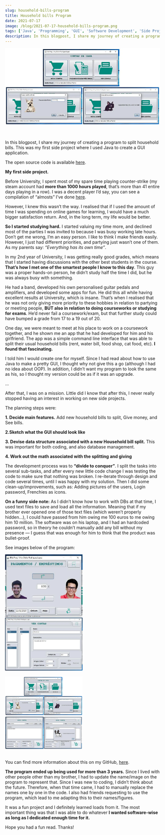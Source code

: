 ```yaml
---
slug: household-bills-program
title: Household bills Program
date: 2021-07-17
image: /blog/2021-07-17-household-bills-program.png
tags: ['Java', 'Programming', 'GUI', 'Software Development', 'Side Project']
description: In this blogpost, I share my journey of creating a program to split household bills. This was my first side project where I used Java to create a GUI application.
---
```


<p align="center">
    <img width="600" src="/blog/2021-07-17-household-bills-program.png"/>
</p>

<br />

In this blogpost, I share my journey of creating a program to split household bills. This was my first side project where I used Java to create a GUI application.

The open source code is available [here](https://github.com/DidierRLopes/HouseholdBills).

<!-- truncate -->

<div style={{borderTop: '1px solid #0088CC', margin: '1.5em 0'}} />

**My first side project.**

Before University, I spent most of my spare time playing counter-strike (my steam account had **more than 1000 hours played**, that’s more than 41 entire days playing in a row). I was a decent player I’d say, you can see a compilation of “almosts” I’ve done [here](https://www.youtube.com/watch?v=ocsJzNJJB50).

However, I knew this wasn’t the way. I realised that if I used the amount of time I was spending on online games for learning, I would have a much bigger satisfaction return. And, in the long term, my life would be better.

**So I started studying hard.** I started valuing my time more, and declined most of the parties I was invited to because I was busy working late hours. Don’t get me wrong, I’m an easy person. I like to think I make friends easily. However, I just had different priorities, and partying just wasn’t one of them. As my parents say: _“Everything has its own time”_.

In my 2nd year of University, I was getting really good grades, which means that I started having discussions with the other best students in the course. **That’s how I met one of the smartest people I know to this day**. This guy was a proper hands-on person, he didn’t study half the time I did, but he was always busy with something.

He had a band, developed his own personalised guitar pedals and amplifiers, and developed some apps for fun. He did this all while having excellent results at University, which is insane. That’s when I realised that he was not only giving more priority to these hobbies in relation to partying or meeting people, **BUT also in relation to doing courseworks or studying for exams**. He’d never fail a coursework/exam, but that further study could have bumped a grade from 17 to a 19 out of 20.

One day, we were meant to meet at his place to work on a coursework together, and he shown me an app that he had developed for him and his girlfriend. The app was a simple command line interface that was able to split their usual household bills (rent, water bill, food shop, cat food, etc). **I found that fascinating.**

I told him I would create one for myself. Since I had read about how to use Java to make a pretty GUI, I thought why not give this a go (although I had no idea about OOP). In addition, I didn’t want my program to look the same as his, so I thought my version could be as if it was an upgrade.

...

After that, I was on a mission. Little did I know that after this, I never really stopped having an interest in working on new side projects.

The planning steps were:

**1. Decide main features.**
  Add new household bills to split, Give money, and See bills.

**2.Sketch what the GUI should look like**

**3. Devise data structure associated with a new Household bill split.**
  This was important for both coding, and also database management.

**4. Work out the math associated with the splitting and giving**

The development process was to **“divide to conquer”**. I split the tasks into several sub-tasks, and after every new little code change I was testing the code to make sure that nothing was broken. I re-iterate through design and code several times, until I was happy with my solution. Then I did some clean-up/improvements, such as: Adding pictures of the users, Login password, Frenchies as icons.

**On a funny side note:** As I didn’t know how to work with DBs at that time, I used text files to save and load all the information. Meaning that if my brother ever opened one of those text files (which weren’t properly hidden…), I could have passed from him owing me 100 euros to me owing him 10 million. The software was on his laptop, and I had an hardcoded password, so in theory he couldn’t manually add any bill without my presence — I guess that was enough for him to think that the product was bullet-proof.

See images below of the program:

<div className="flex justify-center gap-2">
  <img src="/blog/2021-07-17-household-bills-program_1.png" width="50%" />
  <img src="/blog/2021-07-17-household-bills-program_2.png" width="50%" /> 
</div>

<br />

<div className="flex justify-center gap-2">
  <img src="/blog/2021-07-17-household-bills-program_3.png" width="50%" />
  <img src="/blog/2021-07-17-household-bills-program_4.png" width="50%" /> 
</div>

<br />

You can find more information about this on my GitHub, [here](https://github.com/DidierRLopes/HouseholdBills).

**The program ended up being used for more than 3 years.** Since I lived with other people other than my brother, I had to update the name/image on the program to represent that. Since I was new to coding, I didn’t think about the future. Therefore, when that time came, I had to manually replace the names one by one in the code. I also had friends requesting to use the program, which lead to me adapting this to their names/figures.

It was a fun project and I definitely learned loads from it. The most important thing was that I was able to do whatever **I wanted software-wise as long as I dedicated enough time for it.**

Hope you had a fun read. Thanks!
